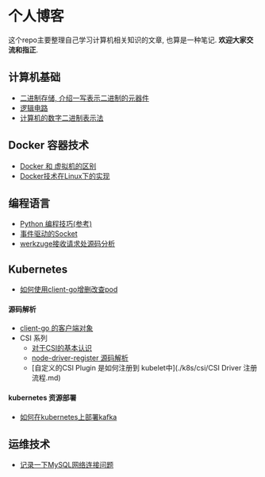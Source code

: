 # 个人博客
这个repo主要整理自己学习计算机相关知识的文章, 也算是一种笔记.  **欢迎大家交流和指正**.

## 计算机基础

- [二进制存储, 介绍一写表示二进制的元器件](./csapp/bin-store.md)
- [逻辑电路](./csapp/logic-circuit.md)
- [计算机的数字二进制表示法](./csapp/number-basic.md)

## Docker 容器技术

- [Docker 和 虚拟机的区别](./docker/docker-basic.md)
- [Docker技术在Linux下的实现](./docker/docker-linux.md)

## 编程语言

- [Python 编程技巧(参考)](./post/python-skill.md)
- [事件驱动的Socket](./post/socket-for-ioevent.md)
- [werkzuge接收请求处源码分析](./post/werkzuge-request.md)

## Kubernetes 

- [如何使用client-go增删改查pod](./k8s/client-go/client-go-pod-operator.md)


#### 源码解析

- [client-go 的客户端对象](./k8s/client-go的四种客户端.md)
- CSI 系列
  * [对于CSI的基本认识](./k8s/csi/csi基础.md)
  * [node-driver-register 源码解析](./k8s/csi/node-driver-registrar源码分析.md)
  * [自定义的CSI Plugin 是如何注册到 kubelet中](./k8s/csi/CSI Driver 注册流程.md)

#### kubernetes 资源部署

- [如何在kubernetes上部署kafka](./k8s/kafka-deploy-on-k8s.md)



## 运维技术

- [记录一下MySQL网络连接问题](./post/mysql-network.md)

